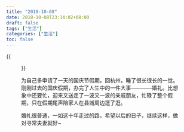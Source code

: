 ```yaml
---
title: "2018-10-08"
date: 2018-10-08T23:14:02+08:00
draft: false
tags: ["生活"]
categories: ["生活"]
toc: false
---
```

{{<figure src="/images/20181006-shuyuan.jpeg">}}

<!--more-->

为自己多申请了一天的国庆节假期，回杭州，睡了很长很长的一觉。刚刚过去的国庆假期，办完了人生中的一件大事————婚礼。比想象中还要忙，迎来又送走了一波又一波的亲戚朋友，忙碌了整个假期，只在假期尾声陪家人在县城周边逛了逛。  

婚礼很普通，一如这十年走过的路，希望以后的日子，继续这样，做对寻常夫妻就好~
